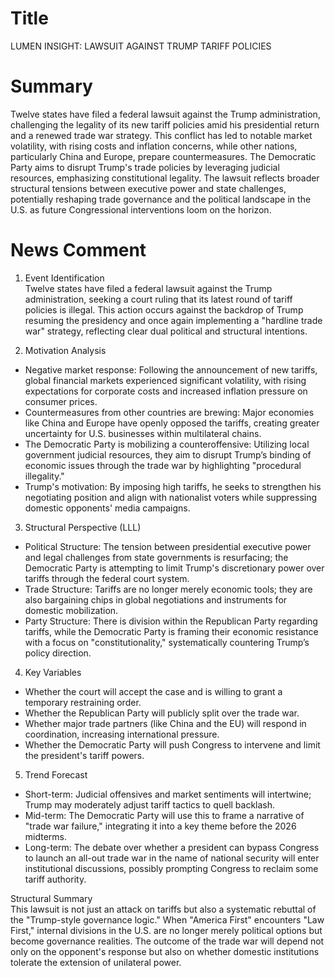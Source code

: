 # Title
LUMEN INSIGHT: LAWSUIT AGAINST TRUMP TARIFF POLICIES

# Summary
Twelve states have filed a federal lawsuit against the Trump administration, challenging the legality of its new tariff policies amid his presidential return and a renewed trade war strategy. This conflict has led to notable market volatility, with rising costs and inflation concerns, while other nations, particularly China and Europe, prepare countermeasures. The Democratic Party aims to disrupt Trump's trade policies by leveraging judicial resources, emphasizing constitutional legality. The lawsuit reflects broader structural tensions between executive power and state challenges, potentially reshaping trade governance and the political landscape in the U.S. as future Congressional interventions loom on the horizon.

# News Comment
1. Event Identification  
Twelve states have filed a federal lawsuit against the Trump administration, seeking a court ruling that its latest round of tariff policies is illegal. This action occurs against the backdrop of Trump resuming the presidency and once again implementing a "hardline trade war" strategy, reflecting clear dual political and structural intentions.

2. Motivation Analysis  
- Negative market response: Following the announcement of new tariffs, global financial markets experienced significant volatility, with rising expectations for corporate costs and increased inflation pressure on consumer prices.  
- Countermeasures from other countries are brewing: Major economies like China and Europe have openly opposed the tariffs, creating greater uncertainty for U.S. businesses within multilateral chains.  
- The Democratic Party is mobilizing a counteroffensive: Utilizing local government judicial resources, they aim to disrupt Trump’s binding of economic issues through the trade war by highlighting "procedural illegality."  
- Trump's motivation: By imposing high tariffs, he seeks to strengthen his negotiating position and align with nationalist voters while suppressing domestic opponents' media campaigns.

3. Structural Perspective (LLL)  
- Political Structure: The tension between presidential executive power and legal challenges from state governments is resurfacing; the Democratic Party is attempting to limit Trump's discretionary power over tariffs through the federal court system.  
- Trade Structure: Tariffs are no longer merely economic tools; they are also bargaining chips in global negotiations and instruments for domestic mobilization.  
- Party Structure: There is division within the Republican Party regarding tariffs, while the Democratic Party is framing their economic resistance with a focus on "constitutionality," systematically countering Trump’s policy direction.

4. Key Variables  
- Whether the court will accept the case and is willing to grant a temporary restraining order.  
- Whether the Republican Party will publicly split over the trade war.  
- Whether major trade partners (like China and the EU) will respond in coordination, increasing international pressure.  
- Whether the Democratic Party will push Congress to intervene and limit the president's tariff powers.

5. Trend Forecast  
- Short-term: Judicial offensives and market sentiments will intertwine; Trump may moderately adjust tariff tactics to quell backlash.  
- Mid-term: The Democratic Party will use this to frame a narrative of "trade war failure," integrating it into a key theme before the 2026 midterms.  
- Long-term: The debate over whether a president can bypass Congress to launch an all-out trade war in the name of national security will enter institutional discussions, possibly prompting Congress to reclaim some tariff authority.

Structural Summary  
This lawsuit is not just an attack on tariffs but also a systematic rebuttal of the "Trump-style governance logic." When "America First" encounters "Law First," internal divisions in the U.S. are no longer merely political options but become governance realities. The outcome of the trade war will depend not only on the opponent's response but also on whether domestic institutions tolerate the extension of unilateral power.
